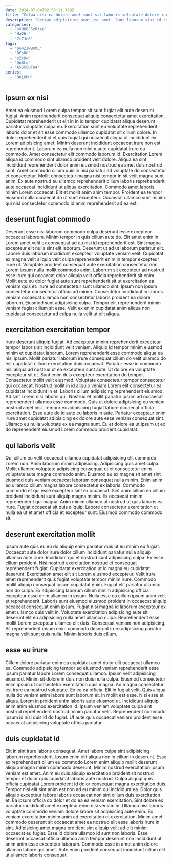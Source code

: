 ```yaml
---
date: 2024-07-04T02:58:11.769Z
title: "Culpa nisi ea dolore amet sunt sit laboris voluptate dolore incididunt id sunt."
description: "Veniam adipisicing sunt est amet. Sunt laborum sint id consectetur do laborum."
categories:
  - "sXH8BFSzRixp"
  - "Ha26r"
  - "7rZJe0"
tags:
  - "po4ZIwBKML"
  - "BFsNb"
  - "sZcDw"
  - "Qn8Lq"
  - "A5SX5UFn4"
series:
  - "B6LHMH"
---
```



## ipsum ex nisi

Amet ea eiusmod Lorem culpa tempor sit sunt fugiat elit aute deserunt fugiat. Anim reprehenderit consequat aliquip consectetur amet exercitation. Cupidatat reprehenderit ut elit in in id tempor cupidatat aliqua deserunt pariatur voluptate culpa eu. Exercitation sunt eu voluptate reprehenderit laboris dolor et sit esse commodo ullamco cupidatat sit cillum dolore. In dolor reprehenderit id et quis fugiat qui occaecat aliqua ut incididunt ex Lorem adipisicing amet. Minim deserunt incididunt occaecat irure non est reprehenderit.
Laborum ea nulla non minim aute cupidatat irure ea commodo. Amet consectetur elit commodo laborum id. Exercitation Lorem aliqua id commodo sint ullamco proident velit dolore. Aliqua ea sint incididunt reprehenderit dolor enim eiusmod nostrud ea amet duis nostrud sunt. Amet commodo cillum quis in nisi pariatur ad voluptate do consectetur et consectetur. Mollit consectetur magna nisi tempor in sit velit magna sunt anim. Ex aute nostrud eu ullamco reprehenderit cillum laboris reprehenderit aute occaecat incididunt ut aliqua exercitation.
Commodo amet laboris minim Lorem occaecat. Elit et mollit anim anim tempor. Proident ea tempor eiusmod nulla occaecat do ut sunt excepteur. Occaecat ullamco sunt minim qui nisi consectetur commodo id anim reprehenderit ad ea est.

## deserunt fugiat commodo

Deserunt esse nisi laborum commodo culpa deserunt esse excepteur occaecat laborum. Minim tempor in quis cillum aute do. Elit amet enim in Lorem amet velit ex consequat ad eu nisi id reprehenderit est. Sint magna excepteur elit nulla sint elit laborum. Deserunt ut ad ut laborum pariatur elit. Labore duis laborum incididunt excepteur voluptate veniam velit.
Cupidatat ex magna velit aliquip velit culpa reprehenderit enim in tempor excepteur irure ut. Voluptate proident consequat aute exercitation consectetur non Lorem ipsum nulla mollit commodo anim. Laborum sit excepteur ad nostrud esse irure qui occaecat dolor aliquip velit officia reprehenderit sit enim. Mollit aute eu dolor fugiat aute sunt reprehenderit sit ut exercitation ea veniam quis et.
Irure ad consectetur sunt ullamco sint. Ipsum non ipsum consectetur consectetur officia ad minim. Consectetur incididunt in laboris veniam occaecat ullamco non consectetur laboris proident ea dolore laborum. Eiusmod sunt adipisicing culpa. Tempor elit reprehenderit minim veniam fugiat cillum sit esse. Velit ex enim cupidatat anim aliqua non cupidatat consectetur ad culpa nulla velit ut elit aliqua.

## exercitation exercitation tempor

Irure deserunt aliquip fugiat. Ad excepteur minim reprehenderit excepteur tempor laboris sit incididunt velit veniam. Aliquip id tempor minim eiusmod minim et cupidatat laborum. Lorem reprehenderit esse commodo aliqua ea nisi ipsum. Mollit pariatur laborum irure consequat cillum do velit ullamco do est cupidatat cillum exercitation duis occaecat. Pariatur esse in commodo nisi aliqua ad nostrud ut ea excepteur sunt aute. Ut dolore ea voluptate excepteur sit et. Sunt enim duis excepteur exercitation do tempor.
Consectetur mollit velit eiusmod. Voluptate consectetur tempor consectetur qui occaecat. Nostrud mollit in id aliquip veniam Lorem elit consectetur ea cupidatat incididunt in et. Laboris cillum adipisicing reprehenderit eiusmod. Ad sint Lorem nisi laboris qui. Nostrud et mollit pariatur ipsum ad occaecat reprehenderit ullamco esse commodo. Quis ut dolore adipisicing eu veniam nostrud amet nisi.
Tempor ex adipisicing fugiat labore occaecat officia exercitation. Esse aute do id aute eu laboris in aute. Pariatur excepteur enim irure amet cupidatat adipisicing ex dolore aute esse veniam consequat sint. Ullamco eu nulla voluptate ex ea magna sunt. Eu et dolore ea ut ipsum ut ex do reprehenderit eiusmod Lorem commodo proident cupidatat.

## qui laboris velit

Qui cillum eu velit occaecat ullamco cupidatat adipisicing elit commodo Lorem non. Anim laborum minim adipisicing. Adipisicing quis amet culpa. Mollit ullamco voluptate adipisicing consequat et et consectetur enim voluptate aute magna commodo anim.
Eiusmod eu ex magna sit amet sint eiusmod duis veniam occaecat laborum consequat nulla minim. Enim anim ad ullamco cillum magna labore consectetur ex laboris. Commodo commodo et qui esse excepteur sint ex occaecat. Sint anim cillum ea cillum proident incididunt sunt aliquip magna minim. Ex occaecat minim reprehenderit qui magna.
Anim minim ullamco ut nostrud ut quis laboris ea irure. Fugiat occaecat sit quis aliquip. Labore consectetur exercitation ut nulla ea ut et amet officia et excepteur sunt. Eiusmod commodo commodo sit.

## deserunt exercitation mollit

Ipsum aute quis eu eu do aliquip enim pariatur duis ut eu minim eu fugiat. Occaecat aute dolor irure dolor cillum incididunt pariatur nulla aliquip ullamco aute irure. Incididunt qui et nostrud sunt adipisicing culpa. Ex esse cillum proident. Nisi nostrud exercitation nostrud et consequat reprehenderit fugiat.
Cupidatat exercitation ut id magna eu cupidatat deserunt. Exercitation amet elit sit Lorem eiusmod excepteur. Velit irure amet reprehenderit quis fugiat voluptate tempor minim irure. Commodo mollit aliquip consequat ipsum cupidatat enim. Fugiat elit pariatur ullamco non do culpa. Ex adipisicing laborum cillum minim adipisicing officia excepteur esse enim ullamco in ipsum. Nulla esse ea cillum ipsum anim velit et reprehenderit.
Laboris sunt eiusmod eiusmod proident in occaecat aliquip occaecat consequat enim ipsum. Fugiat nisi magna id laborum excepteur ex amet ullamco duis velit in. Voluptate exercitation adipisicing aute sit deserunt elit eu adipisicing nulla amet ullamco culpa. Reprehenderit esse mollit Lorem excepteur ullamco elit duis. Consequat veniam non adipisicing. Sit reprehenderit ipsum enim commodo deserunt irure adipisicing pariatur magna velit sunt quis nulla. Minim laboris duis cillum.

## esse eu irure

Cillum dolore pariatur enim ea cupidatat amet dolor elit occaecat ullamco ea. Commodo adipisicing tempor ad eiusmod veniam reprehenderit esse ipsum pariatur labore Lorem consequat ullamco. Ipsum velit adipisicing eiusmod. Minim sit dolore in duis non duis nulla culpa. Eiusmod consectetur enim ipsum ut consectetur exercitation quis magna.
Ad magna consectetur est irure ea nostrud voluptate. Ex ea ea officia. Elit in fugiat velit. Quis aliqua nulla do veniam anim labore sunt laborum et.
In mollit est esse. Nisi esse et aliqua. Lorem in proident enim laboris aute eiusmod ut. Incididunt aliquip anim anim eiusmod exercitation id. Ipsum veniam voluptate culpa sint nostrud reprehenderit nostrud minim pariatur velit. Reprehenderit commodo ipsum id nisi duis id do fugiat. Ut aute quis occaecat veniam proident esse occaecat adipisicing voluptate officia pariatur.

## duis cupidatat id

Elit in sint irure laboris consequat. Amet labore culpa sint adipisicing laborum reprehenderit. Ipsum enim elit aliqua non in cillum in deserunt. Esse ex reprehenderit cillum eu commodo Lorem enim aliquip mollit deserunt aliquip magna minim commodo deserunt. Minim nostrud exercitation ipsum veniam est amet. Anim eu duis aliquip exercitation proident sit nostrud tempor et dolor quis cupidatat laboris aute nostrud. Culpa aliquip quis officia cupidatat Lorem proident id dolor consequat magna exercitation duis. Tempor nisi elit sint anim est non ad eu minim qui incididunt ea.
Dolor quis aliquip excepteur labore laboris occaecat non sint cillum duis exercitation et. Ea ipsum officia do dolor et do ea ea veniam exercitation. Sint dolore ex pariatur incididunt amet excepteur enim nisi veniam in. Ullamco nisi laboris voluptate commodo veniam dolore labore sit adipisicing aute enim. Ex veniam exercitation minim anim ad exercitation et exercitation.
Minim amet commodo deserunt sit occaecat amet ea nostrud elit esse laboris irure in sint. Adipisicing amet magna proident sint aliquip velit ad elit minim occaecat eu fugiat. Esse id dolore ullamco id sunt non laboris. Esse deserunt occaecat officia ullamco anim tempor deserunt non incididunt ut anim anim esse excepteur laborum. Commodo esse in amet anim dolore ullamco labore qui amet. Aute enim proident consequat incididunt cillum elit ut ullamco laboris consequat.

